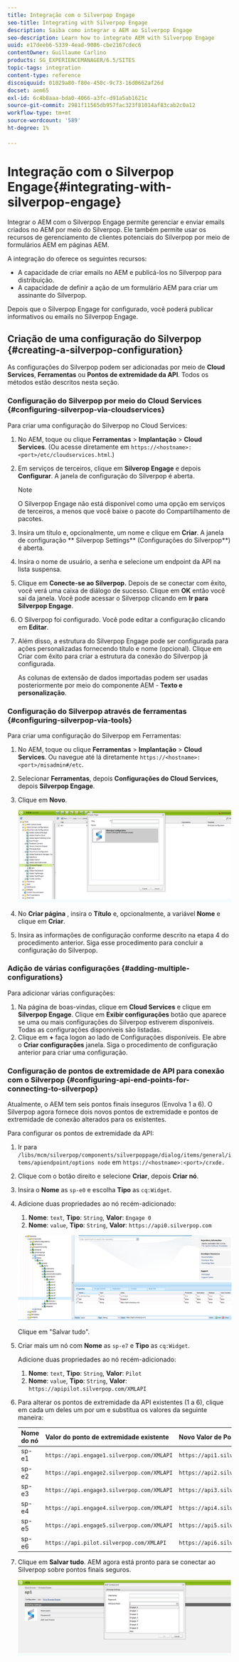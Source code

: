 ```yaml
---
title: Integração com o Silverpop Engage
seo-title: Integrating with Silverpop Engage
description: Saiba como integrar o AEM ao Silverpop Engage
seo-description: Learn how to integrate AEM with Silverpop Engage
uuid: e17deeb6-5339-4ead-9086-cbe2167cdec6
contentOwner: Guillaume Carlino
products: SG_EXPERIENCEMANAGER/6.5/SITES
topic-tags: integration
content-type: reference
discoiquuid: 01029a80-f80e-450c-9c73-16d0662af26d
docset: aem65
exl-id: 6c4b8aaa-bda0-4066-a3fc-d91a5ab1621c
source-git-commit: 2981f11565db957fac323f81014af83cab2c0a12
workflow-type: tm+mt
source-wordcount: '589'
ht-degree: 1%

---
```


# Integração com o Silverpop Engage{#integrating-with-silverpop-engage}

<!-- THIS ENTIRE TOPIC APPEARS OBSOLETE BECAUSE SILVERPOP NO LONGER EXISTS AND THERE ARE NO REDIRECTS FOR THE DOWNLOAD URL BELOW THAT IS 404.
>[!NOTE]
>
>Silverpop integration is **not** available out of the box. You must download the Silverpop integration package `https://www.adobeaemcloud.com/content/marketplace/marketplaceProxy.html?packagePath=/content/companies/public/adobe/packages/aem620/product/cq-mcm-integrations-silverpop-content` from Package Share and install it on your instance. After you have installed the package, you can configure it as described in this document. -->

Integrar o AEM com o Silverpop Engage permite gerenciar e enviar emails criados no AEM por meio do Silverpop. Ele também permite usar os recursos de gerenciamento de clientes potenciais do Silverpop por meio de formulários AEM em páginas AEM.

A integração do oferece os seguintes recursos:

* A capacidade de criar emails no AEM e publicá-los no Silverpop para distribuição.
* A capacidade de definir a ação de um formulário AEM para criar um assinante do Silverpop.

Depois que o Silverpop Engage for configurado, você poderá publicar informativos ou emails no Silverpop Engage.

## Criação de uma configuração do Silverpop {#creating-a-silverpop-configuration}

As configurações do Silverpop podem ser adicionadas por meio de **Cloud Services**, **Ferramentas** ou **Pontos de extremidade da API**. Todos os métodos estão descritos nesta seção.

### Configuração do Silverpop por meio do Cloud Services {#configuring-silverpop-via-cloudservices}

Para criar uma configuração do Silverpop no Cloud Services:

1. No AEM, toque ou clique **Ferramentas** > **Implantação** > **Cloud Services**. (Ou acesse diretamente em `https://<hostname>:<port>/etc/cloudservices.html`.)
1. Em serviços de terceiros, clique em **Silverop Engage** e depois **Configurar**. A janela de configuração do Silverpop é aberta.

   >[!NOTE]
   >
   >O Silverpop Engage não está disponível como uma opção em serviços de terceiros, a menos que você baixe o pacote do Compartilhamento de pacotes.

1. Insira um título e, opcionalmente, um nome e clique em **Criar**. A janela de configuração ** Silverpop Settings** (Configurações do Silverpop**) é aberta.
1. Insira o nome de usuário, a senha e selecione um endpoint da API na lista suspensa.
1. Clique em **Conecte-se ao Silverpop.** Depois de se conectar com êxito, você verá uma caixa de diálogo de sucesso. Clique em **OK** então você sai da janela. Você pode acessar o Silverpop clicando em **Ir para Silverpop Engage**.
1. O Silverpop foi configurado. Você pode editar a configuração clicando em **Editar**.
1. Além disso, a estrutura do Silverpop Engage pode ser configurada para ações personalizadas fornecendo título e nome (opcional). Clique em Criar com êxito para criar a estrutura da conexão do Silverpop já configurada.

   As colunas de extensão de dados importadas podem ser usadas posteriormente por meio do componente AEM - **Texto e personalização**.

### Configuração do Silverpop através de ferramentas {#configuring-silverpop-via-tools}

Para criar uma configuração do Silverpop em Ferramentas:

1. No AEM, toque ou clique **Ferramentas** > **Implantação** > **Cloud Services**. Ou navegue até lá diretamente `https://<hostname>:<port>/misadmin#/etc`.
1. Selecionar **Ferramentas**, depois **Configurações do Cloud Services,** depois **Silverpop Engage**.
1. Clique em **Novo**.

   ![chlimage_1-6](assets/chlimage_1-6.jpeg)

1. No **Criar página** , insira o **Título** e, opcionalmente, a variável **Nome** e clique em **Criar**.
1. Insira as informações de configuração conforme descrito na etapa 4 do procedimento anterior. Siga esse procedimento para concluir a configuração do Silverpop.

### Adição de várias configurações {#adding-multiple-configurations}

Para adicionar várias configurações:

1. Na página de boas-vindas, clique em **Cloud Services** e clique em **Silverpop Engage**. Clique em **Exibir configurações** botão que aparece se uma ou mais configurações do Silverpop estiverem disponíveis. Todas as configurações disponíveis são listadas.
1. Clique em **+** faça logon ao lado de Configurações disponíveis. Ele abre o **Criar configurações** janela. Siga o procedimento de configuração anterior para criar uma configuração.

### Configuração de pontos de extremidade de API para conexão com o Silverpop {#configuring-api-end-points-for-connecting-to-silverpop}

Atualmente, o AEM tem seis pontos finais inseguros (Envolva 1 a 6). O Silverpop agora fornece dois novos pontos de extremidade e pontos de extremidade de conexão alterados para os existentes.

Para configurar os pontos de extremidade da API:

1. Ir para `/libs/mcm/silverpop/components/silverpoppage/dialog/items/general/items/apiendpoint/options node` em `https://<hostname>:<port>/crxde.`
1. Clique com o botão direito e selecione **Criar**, depois **Criar nó**.
1. Insira o **Nome** as `sp-e0` e escolha **Tipo** as `cq:Widget`.
1. Adicione duas propriedades ao nó recém-adicionado:

   1. **Nome**: `text`, **Tipo**: `String`, **Valor**: `Engage 0`
   1. **Nome**: `value`, **Tipo**: `String`, **Valor**: `https://api0.silverpop.com`

   ![chlimage_1-42](assets/chlimage_1-42.png)

   Clique em &quot;Salvar tudo&quot;.

1. Criar mais um nó com **Nome** as `sp-e7` e **Tipo** as `cq:Widget`.

   Adicione duas propriedades ao nó recém-adicionado:

   1. **Nome**: `text`, **Tipo**: `String`, **Valor**: `Pilot`
   1. **Nome**: `value`, **Tipo**: `String`, **Valor**: `https://apipilot.silverpop.com/XMLAPI`

1. Para alterar os pontos de extremidade da API existentes (1 a 6), clique em cada um deles um por um e substitua os valores da seguinte maneira:

   | **Nome do nó** | **Valor do ponto de extremidade existente** | **Novo Valor de Ponto Final** |
   |---|---|---|
   | sp-e1 | `https://api.engage1.silverpop.com/XMLAPI` | `https://api1.silverpop.com` |
   | sp-e2 | `https://api.engage2.silverpop.com/XMLAPI` | `https://api2.silverpop.com` |
   | sp-e3 | `https://api.engage3.silverpop.com/XMLAPI` | `https://api3.silverpop.com` |
   | sp-e4 | `https://api.engage4.silverpop.com/XMLAPI` | `https://api4.silverpop.com` |
   | sp-e5 | `https://api.engage5.silverpop.com/XMLAPI` | `https://api5.silverpop.com` |
   | sp-e6 | `https://api.pilot.silverpop.com/XMLAPI` | `https://api6.silverpop.com` |

1. Clique em **Salvar tudo**. AEM agora está pronto para se conectar ao Silverpop sobre pontos finais seguros.

   ![chlimage_1-7](assets/chlimage_1-7.jpeg)
